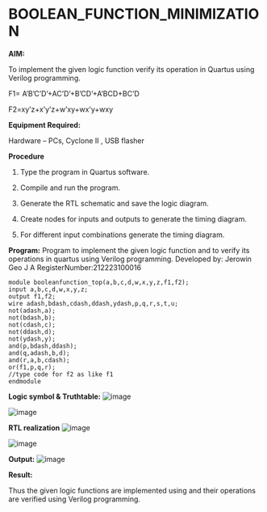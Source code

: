 # BOOLEAN_FUNCTION_MINIMIZATION

**AIM:**

To implement the given logic function verify its operation in Quartus using Verilog programming.

F1= A’B’C’D’+AC’D’+B’CD’+A’BCD+BC’D 

F2=xy’z+x’y’z+w’xy+wx’y+wxy

**Equipment Required:**

Hardware – PCs, Cyclone II , USB flasher


**Procedure**

1.	Type the program in Quartus software.

2.	Compile and run the program.

3.	Generate the RTL schematic and save the logic diagram.

4.	Create nodes for inputs and outputs to generate the timing diagram.

5.	For different input combinations generate the timing diagram.


**Program:**
Program to implement the given logic function and to verify its operations in quartus using Verilog programming. 
Developed by: Jerowin Geo J A
RegisterNumber:212223100016
```
module booleanfunction_top(a,b,c,d,w,x,y,z,f1,f2);
input a,b,c,d,w,x,y,z;
output f1,f2;
wire adash,bdash,cdash,ddash,ydash,p,q,r,s,t,u;
not(adash,a);
not(bdash,b);
not(cdash,c);
not(ddash,d);
not(ydash,y);
and(p,bdash,ddash);
and(q,adash,b,d);
and(r,a,b,cdash);
or(f1,p,q,r);
//type code for f2 as like f1
endmodule
```

**Logic symbol & Truthtable:**
![image](https://github.com/JerowinGeo/BOOLEAN_FUNCTION_MINIMIZATION/assets/147139744/21393ce6-ed54-467f-9924-8777d6cc9eab)

![image](https://github.com/JerowinGeo/BOOLEAN_FUNCTION_MINIMIZATION/assets/147139744/a9584007-d2ac-4a78-9f26-85bf0a78c5bf)

**RTL realization**
![image](https://github.com/JerowinGeo/BOOLEAN_FUNCTION_MINIMIZATION/assets/147139744/999a034a-713f-41a2-88f0-f2c46110b786)

![image](https://github.com/JerowinGeo/BOOLEAN_FUNCTION_MINIMIZATION/assets/147139744/863f6c15-870c-4cca-bf21-8ef1ed348f18)

**Output:**
![image](https://github.com/JerowinGeo/BOOLEAN_FUNCTION_MINIMIZATION/assets/147139744/3f37ff9e-1be1-44f3-8cd4-b01a270fd186)

**Result:**

Thus the given logic functions are implemented using and their operations are verified using Verilog programming.

